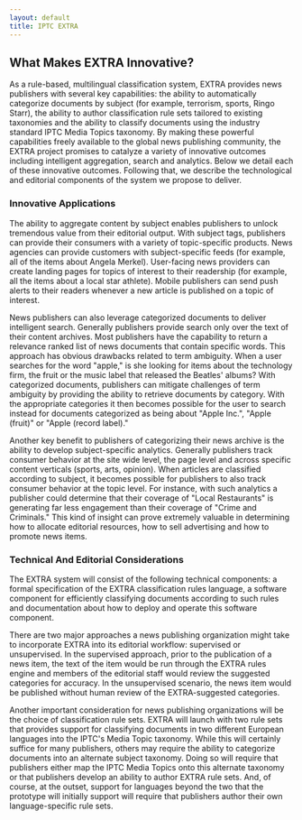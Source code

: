 ```yaml
---
layout: default
title: IPTC EXTRA
---
```

## What Makes EXTRA Innovative?

As a rule-based, multilingual classification system, EXTRA provides news publishers with several key capabilities: the ability to automatically categorize documents by subject (for example, terrorism, sports, Ringo Starr), the ability to author classification rule sets tailored to existing taxonomies and the ability to classify documents using the industry standard IPTC Media Topics taxonomy. By making these powerful capabilities freely available to the global news publishing community, the EXTRA project promises to catalyze a variety of innovative outcomes including intelligent aggregation, search and analytics. Below we detail each of these innovative outcomes. Following that, we describe the technological and editorial components of the system we propose to deliver.

### Innovative Applications

The ability to aggregate content by subject enables publishers to unlock tremendous value from their editorial output. With subject tags, publishers can provide their consumers with a variety of topic-specific products. News agencies can provide customers with subject-specific feeds (for example, all of the items about Angela Merkel). User-facing news providers can create landing pages for topics of interest to their readership (for example, all the items about a local star athlete). Mobile publishers can send push alerts to their readers whenever a new article is published on a topic of interest.

News publishers can also leverage categorized documents to deliver intelligent search. Generally publishers provide search only over the text of their content archives. Most publishers have the capability to return a relevance ranked list of news documents that contain specific words. This approach has obvious drawbacks related to term ambiguity. When a user searches for the word "apple," is she looking for items about the technology firm, the fruit or the music label that released the Beatles' albums? With categorized documents, publishers can mitigate challenges of term ambiguity by providing the ability to retrieve documents by category. With the appropriate categories it then becomes possible for the user to search instead for documents categorized as being about "Apple Inc.", "Apple (fruit)" or "Apple (record label)."

Another key benefit to publishers of categorizing their news archive is the ability to develop subject-specific analytics. Generally publishers track consumer behavior at the site wide level, the page level and across specific content verticals (sports, arts, opinion). When articles are classified according to subject, it becomes possible for publishers to also track consumer behavior at the topic level. For instance, with such analytics a publisher could determine that their coverage of "Local Restaurants" is generating far less engagement than their coverage of "Crime and Criminals." This kind of insight can prove extremely valuable in determining how to allocate editorial resources, how to sell advertising and how to promote news items.

### Technical And Editorial Considerations

The EXTRA system will consist of the following technical components: a formal specification of the EXTRA classification rules language, a software component for efficiently classifying documents according to such rules and documentation about how to deploy and operate this software component.

There are two major approaches a news publishing organization might take to incorporate EXTRA into its editorial workflow: supervised or unsupervised. In the supervised approach, prior to the publication of a news item, the text of the item would be run through the EXTRA rules engine and members of the editorial staff would review the suggested categories for accuracy. In the unsupervised scenario, the news item would be published without human review of the EXTRA-suggested categories.

Another important consideration for news publishing organizations will be the choice of classification rule sets. EXTRA will launch with two rule sets that provides support for classifying documents in two different European languages into the IPTC's Media Topic taxonomy. While this will certainly suffice for many publishers, others may require the ability to categorize documents into an alternate subject taxonomy. Doing so will require that publishers either map the IPTC Media Topics onto this alternate taxonomy or that publishers develop an ability to author EXTRA rule sets. And, of course, at the outset, support for languages beyond the two that the prototype will initially support will require that publishers author their own language-specific rule sets.
